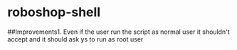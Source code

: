 # roboshop-shell

##Improvements1. Even if the user run the script as normal user it shouldn't accept 
and it should ask ys to run as root user
